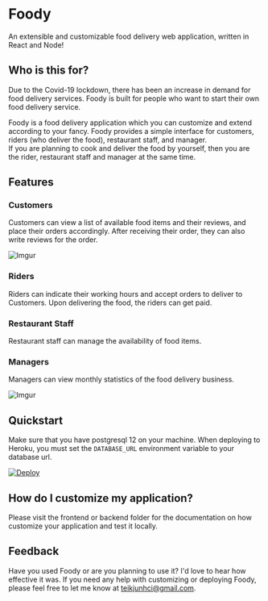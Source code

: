 # Foody
An extensible and customizable food delivery web application, written in React and Node!

## Who is this for?  
Due to the Covid-19 lockdown, there has been an increase in demand for food delivery services.
Foody is built for people who want to start their own food delivery service.

Foody is a food delivery application which you can customize and extend according to your fancy. 
Foody provides a simple interface for customers, riders (who deliver the food), restaurant staff, and manager.  
If you are planning to cook and deliver the food by yourself, then you are the rider, restaurant staff and manager at the same time.

## Features
### Customers
Customers can view a list of available food items and their reviews, and place their orders accordingly. 
After receiving their order, they can also write reviews for the order.

![Imgur](https://imgur.com/WxAvR6Y)

### Riders
Riders can indicate their working hours and accept orders to deliver to Customers. Upon delivering the food, the riders can get paid.

### Restaurant Staff
Restaurant staff can manage the availability of food items.


### Managers
Managers can view monthly statistics of the food delivery business.

![Imgur](https://imgur.com/6JZQxcW)

## Quickstart
Make sure that you have postgresql 12 on your machine.
When deploying to Heroku, you must set the `DATABASE_URL` environment variable to your database url.

[![Deploy](https://www.herokucdn.com/deploy/button.svg)](https://id.heroku.com/login)

## How do I customize my application?
Please visit the frontend or backend folder for the documentation on how customize your application and test it locally.

## Feedback 
Have you used Foody or are you planning to use it? I'd love to hear how effective it was. 
If you need any help with customizing or deploying Foody, please feel free to let me know at teikjunhci@gmail.com.
